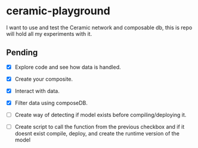 # ceramic-playground
I want to use and test the Ceramic network and composable db, this is repo will hold all my experiments with it.


## Pending 
- [X] Explore code and see how data is handled.
- [X] Create your composite.
- [X] Interact with data.
- [X] Filter data using composeDB.

- [ ] Create way of detecting if model exists before compiling/deploying it.
- [ ] Create script to call the function from the previous checkbox and if it doesnt exist compile, deploy, and create the runtime version of the model